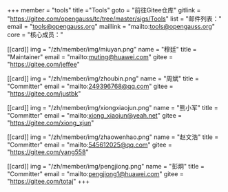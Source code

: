 +++
member = "tools"
title ="Tools"
goto = "前往Gitee仓库"
gitlink = "https://gitee.com/opengauss/tc/tree/master/sigs/Tools"
list = "邮件列表："
email = "tools@opengauss.org"
maillink = "mailto:tools@opengauss.org"
core = "核心成员："


[[card]]
img = "/zh/member/img/miuyan.png"
name = "穆廷"
title = "Maintainer"
email = "mailto:muting@huawei.com"
gitee = "https://gitee.com/jeffee"

[[card]]
img = "/zh/member/img/zhoubin.png"
name = "周斌"
title = "Committer"
email = "mailto:249396768@qq.com"
gitee = "https://gitee.com/justbk"

[[card]]
img = "/zh/member/img/xiongxiaojun.png"
name = "熊小军"
title = "Committer"
email = "mailto:xiong_xiaojun@yeah.net"
gitee = "https://gitee.com/xiong_xjun"

[[card]]
img = "/zh/member/img/zhaowenhao.png"
name = "赵文浩"
title = "Committer"
email = "mailto:545612025@qq.com"
gitee = "https://gitee.com/yang558"

[[card]]
img = "/zh/member/img/pengjiong.png"
name = "彭炯"
title = "Committer"
email = "mailto:pengjiong1@huawei.com"
gitee = "https://gitee.com/totaj"
+++